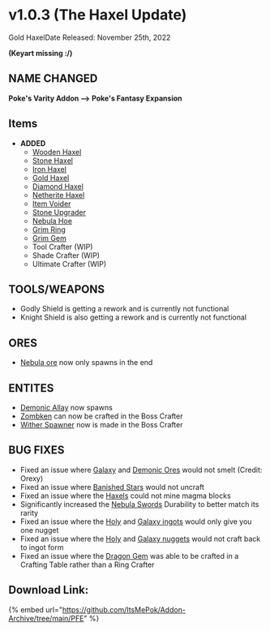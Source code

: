 # v1.0.3 (The Haxel Update)

Gold HaxelDate Released: November 25th, 2022

**(Keyart missing :/)**

## **NAME CHANGED**

**Poke's Varity Addon --> Poke's Fantasy Expansion**

## **Items**

* **ADDED**
  * [Wooden Haxel](../../tools/haxel/wooden-haxel.md)
  * [Stone Haxel](../../tools/haxel/stone-haxel.md)
  * [Iron Haxel](../../tools/haxel/iron-haxel.md)
  * [Gold Haxel](../../tools/haxel/gold-haxel.md)
  * [Diamond Haxel](../../tools/haxel/diamond-haxel.md)
  * [Netherite Haxel](../../tools/haxel/netherite-haxel.md)
  * [Item Voider](../../tools/misc/item-voider.md)
  * [Stone Upgrader](../../tools/upgraders/stone-upgrader.md)
  * [Nebula Hoe](../../tools/hoes/nebula-hoe.md)
  * [Grim Ring](../../tools/rings/grim-ring.md)
  * [Grim Gem](../../items/gems/grim-gem.md)
  * Tool Crafter (WIP)
  * Shade Crafter (WIP)
  * Ultimate Crafter (WIP)

## **TOOLS/WEAPONS**

* Godly Shield is getting a rework and is currently not functional
* Knight Shield is also getting a rework and is currently not functional

## **ORES**

* [Nebula ore](../../blocks/ores/end-ores/nebula-ore.md) now only spawns in the end

## **ENTITES**

* [Demonic Allay](../../mobs/hostile-mobs/demonic-allay.md) now spawns
* [Zombken](../../mobs/bosses/zombken.md) can now be crafted in the Boss Crafter
* [Wither Spawner](../../mobs/bosses/wither-spawner.md) now is made in the Boss Crafter

## **BUG FIXES**

* Fixed an issue where [Galaxy](../../blocks/ores/stone-ores/galaxy-ore.md) and [Demonic Ores](../../blocks/ores/deepslate-ores/deepslate-demonic-ore.md) would not smelt (Credit: Orexy)
* Fixed an issue where [Banished Stars](../../items/banished-stars/) would not uncraft
* Fixed an issue where the [Haxels](../../tools/haxel/) could not mine magma blocks
* Significantly increased the [Nebula Swords](../../weapons/swords/nebula-sword.md) Durability to better match its rarity
* Fixed an issue where the [Holy](../../items/ingots/holy-ingot.md) and [Galaxy ingots](../../items/ingots/galaxy-ingot.md) would only give you one nugget
* Fixed an issue where the [Holy](../../items/nuggets/holy-nugget.md) and [Galaxy nuggets](../../items/nuggets/galaxy-nugget.md) would not craft back to ingot form
* Fixed an issue where the [Dragon Gem](../../items/gems/dragon-gem.md) was able to be crafted in a Crafting Table rather than a Ring Crafter

## Download Link:&#x20;

{% embed url="https://github.com/ItsMePok/Addon-Archive/tree/main/PFE" %}
